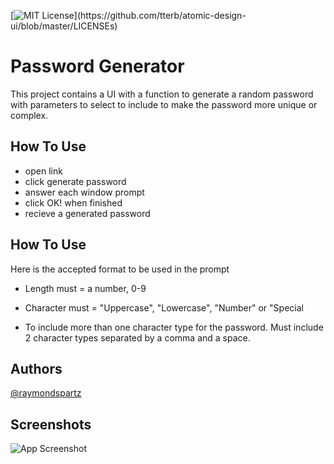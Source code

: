 [![MIT License](https://img.shields.io/apm/l/atomic-design-ui.svg?)](https://github.com/tterb/atomic-design-ui/blob/master/LICENSEs)

# Password Generator

This project contains a UI with a function to generate a random password with parameters to select to include to make the password more unique or complex.

## How To Use

- open link
- click generate password
- answer each window prompt
- click OK! when finished
- recieve a generated password

## How To Use

Here is the accepted format to be used in the prompt

- Length must = a number, 0-9

- Character must = "Uppercase", "Lowercase", "Number" or "Special

- To include more than one character type for the password. Must include 2 character types separated by a comma and a space.

## Authors

[@raymondspartz](https://www.github.com/raymondspartz)

## Screenshots

![App Screenshot](https://via.placeholder.com/468x300?text=App+Screenshot+Here)
